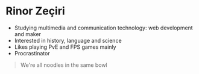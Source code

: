 # Rinor Zeçiri

- Studying multimedia and communication technology: web development and maker
- Interested in history, language and science
- Likes playing PvE and FPS games mainly
- Procrastinator

> We're all noodles in the same bowl
